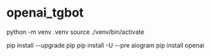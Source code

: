 # openai_tgbot

python -m venv .venv
source ./venv/bin/activate

pip install --upgrade pip
pip install -U --pre aiogram
pip install openai